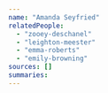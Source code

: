 ```yaml
---
name: "Amanda Seyfried"
relatedPeople:
  - "zooey-deschanel"
  - "leighton-meester"
  - "emma-roberts"
  - "emily-browning"
sources: []
summaries:
---
```



